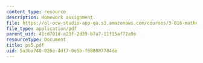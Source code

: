 ```yaml
---
content_type: resource
description: Homework assignment.
file: https://ol-ocw-studio-app-qa.s3.amazonaws.com/courses/3-016-mathematics-for-materials-scientists-and-engineers-fall-2005/5a3ba740826e4df70e5bf688087784de_ps5.pdf
file_type: application/pdf
parent_uid: 41cd701d-a23f-2d39-b7a7-11f15af72a9e
resourcetype: Document
title: ps5.pdf
uid: 5a3ba740-826e-4df7-0e5b-f688087784de
---
```

